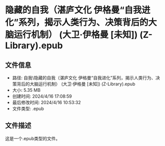 ﻿# 隐藏的自我（湛庐文化 伊格曼“自我进化”系列，揭示人类行为、决策背后的大脑运行机制） (大卫·伊格曼 [未知]) (Z-Library).epub

## 文件信息
- 路径: 自我\隐藏的自我（湛庐文化 伊格曼“自我进化”系列，揭示人类行为、决策背后的大脑运行机制） (大卫·伊格曼 [未知]) (Z-Library).epub
- 大小: 5.35 MB
- 创建时间: 2024/4/16 17:08:59
- 最后修改时间: 2024/4/16 10:53:32
- 文件类型: .epub

## 文件描述
这是一个.epub类型的文件。

